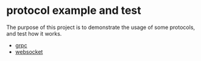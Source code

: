# protocol example and test

The purpose of this project is to demonstrate the usage of some protocols, and test how it works.

* [grpc](grpc)
* [websocket](websocket)
